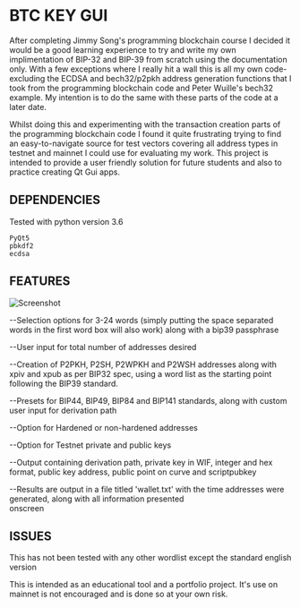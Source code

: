 # BTC KEY GUI

After completing Jimmy Song's programming blockchain course I decided it would be a good learning experience to try and write my own implimentation of BIP-32 and BIP-39 from scratch using the documentation only.  With a few exceptions where I really hit a wall this is all my own code- excluding the ECDSA and bech32/p2pkh address generation functions that I took from the programming blockchain code and Peter Wuille's bech32 example.  My intention is to do the same with these parts of the code at a later date.  

Whilst doing this and experimenting with the transaction creation parts of the programming blockchain code I found it quite frustrating trying to find an easy-to-navigate source for test vectors covering all address types in testnet and mainnet I could use for evaluating my work.  This project is intended to provide a user friendly solution for future students and also to practice creating Qt Gui apps. 

## DEPENDENCIES
Tested with python version 3.6

```
PyQt5
pbkdf2
ecdsa
```

## FEATURES
![Screenshot](https://i.imgur.com/EORcZbE.png)

--Selection options for 3-24 words (simply putting the space separated words in the first word box will also work) along with a bip39 passphrase

--User input for total number of addresses desired

--Creation of P2PKH, P2SH, P2WPKH and P2WSH addresses along with xpiv and xpub as per BIP32 spec, using a word list as the starting point following the BIP39 standard.  

--Presets for BIP44, BIP49, BIP84 and BIP141 standards, along with custom user input for derivation path

--Option for Hardened or non-hardened addresses

--Option for Testnet private and public keys

--Output containing derivation path, private key in WIF, integer and hex format, public key address, public point on curve and 
scriptpubkey

--Results are output in a file titled 'wallet.txt' with the time addresses were generated, along with all information presented    
onscreen 

## ISSUES

This has not been tested with any other wordlist except the standard english version

This is intended as an educational tool and a portfolio project.  It's use on mainnet is not encouraged and is done so at your own risk.  

